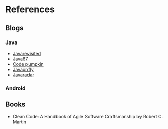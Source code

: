 # References

## Blogs

### Java

- [Javarevisited](http://javarevisited.blogspot.fr)
- [Java67](http://www.java67.com)
- [Code pumpkin](http://codepumpkin.com)
- [Javaonfly](http://javaonfly.blogspot.fr/)
- [Javaradar](https://javaradar.blogspot.com/)

### Android

## Books

- Clean Code: A Handbook of Agile Software Craftsmanship
  by Robert C. Martin

<!-- http://javarevisited.blogspot.fr/2013/01/top-5-java-programming-books-best-good.html
http://javarevisited.blogspot.fr/2015/07/5-data-structure-and-algorithm-books-best-must-read.html-->